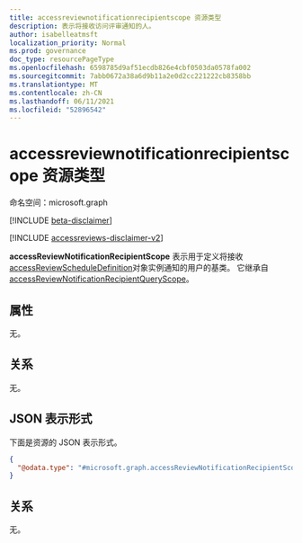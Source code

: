```yaml
---
title: accessreviewnotificationrecipientscope 资源类型
description: 表示将接收访问评审通知的人。
author: isabelleatmsft
localization_priority: Normal
ms.prod: governance
doc_type: resourcePageType
ms.openlocfilehash: 6598785d9af51ecdb826e4cbf0503da0578fa002
ms.sourcegitcommit: 7abb0672a38a6d9b11a2e0d2cc221222cb8358bb
ms.translationtype: MT
ms.contentlocale: zh-CN
ms.lasthandoff: 06/11/2021
ms.locfileid: "52896542"
---
```

# <a name="accessreviewnotificationrecipientscope-resource-type"></a>accessreviewnotificationrecipientscope 资源类型

命名空间：microsoft.graph

[!INCLUDE [beta-disclaimer](../../includes/beta-disclaimer.md)]

[!INCLUDE [accessreviews-disclaimer-v2](../../includes/accessreviews-disclaimer-v2.md)]

**accessReviewNotificationRecipientScope** 表示用于定义将接收 [accessReviewScheduleDefinition](accessreviewscheduledefinition.md)对象实例通知的用户的基类。 它继承自 [accessReviewNotificationRecipientQueryScope](../resources/accessReviewNotificationRecipientQueryScope.md)。
## <a name="properties"></a>属性
无。

## <a name="relationships"></a>关系
无。

## <a name="json-representation"></a>JSON 表示形式
下面是资源的 JSON 表示形式。
<!-- {
  "blockType": "resource",
  "@odata.type": "microsoft.graph.accessReviewNotificationRecipientScope"
}
-->
``` json
{
  "@odata.type": "#microsoft.graph.accessReviewNotificationRecipientScope"
}
```

## <a name="relationships"></a>关系
无。

